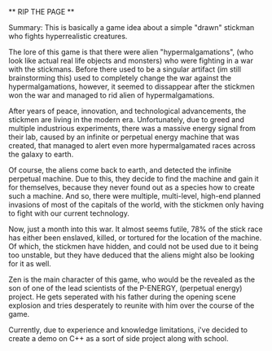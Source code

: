 ** RIP THE PAGE **

Summary: This is basically a game idea about a simple "drawn" stickman who fights hyperrealistic creatures. 

The lore of this game is that there were alien "hypermalgamations", (who look like actual real life objects and monsters) who were fighting in a war with the stickmans. Before there used to be a singular artifact (im still brainstorming this) used to completely change the war against the hypermalgamations, however, it seemed to dissappear after the stickmen won the war and managed to rid alien of hypermalgamations. 

After years of peace, innovation, and technological advancements, the stickmen are living in the modern era. Unfortunately, due to greed and multiple industrious experiments, there was a massive energy signal from their lab, caused by an infinite or perpetual energy machine that was created, that managed to alert even more hypermalgamated races across the galaxy to earth. 

Of course, the aliens come back to earth, and detected the infinite perpetual machine. Due to this, they decide to find the machine and gain it for themselves, because they never found out as a species how to create such a machine. And so, there were multiple, multi-level, high-end planned invasions of most of the capitals of the world, with the stickmen only having to fight with our current technology. 

Now, just a month into this war. It almost seems futile, 78% of the stick race has either been enslaved, killed, or tortured for the location of the machine. Of which, the stickmen have hidden, and could not be used due to it being too unstable, but they have deduced that the aliens might also be looking for it as well. 

Zen is the main character of this game, who would be the revealed as the son of one of the lead scientists of the P-ENERGY, (perpetual energy) project. He gets seperated with his father during the opening scene explosion and tries desperately to reunite with him over the course of the game. 

Currently, due to experience and knowledge limitations, i've decided to create a demo on C++ as a sort of side project along with school.
